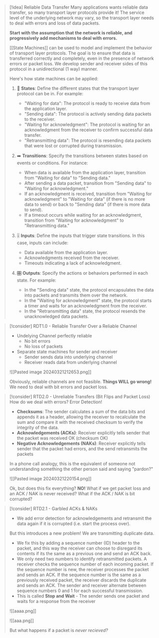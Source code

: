 
> [!idea] Reliable Data Transfer
> Many applications wants reliable data transfer, so many transport layer protocols provide it! The service level of the underlying network may vary, so the transport layer needs to deal with errors and loss of data packets.
> 
> **Start with the assumption that the network is reliable, and progressively add mechanisms to deal with errors.**
> 
> [[State Machines]] can be used to model and implement the behavior of transport layer protocols. The goal is to ensure that data is transferred correctly and completely, even in the presence of network errors or packet loss. We develop sender and receiver sides of this protocol in a unidirectional (1 way) manner.
>
> Here's how state machines can be applied:
>
> 1. 🔵 **States**: Define the different states that the transport layer protocol can be in. For example:
>    - "Waiting for data": The protocol is ready to receive data from the application layer.
>    - "Sending data": The protocol is actively sending data packets to the receiver.
>    - "Waiting for acknowledgment": The protocol is waiting for an acknowledgment from the receiver to confirm successful data transfer.
>    - "Retransmitting data": The protocol is resending data packets that were lost or corrupted during transmission.
>
> 2. ➡️ **Transitions**: Specify the transitions between states based on events or conditions. For instance:
>    - When data is available from the application layer, transition from "Waiting for data" to "Sending data."
>    - After sending a data packet, transition from "Sending data" to "Waiting for acknowledgment."
>    - If an acknowledgment is received, transition from "Waiting for acknowledgment" to "Waiting for data" (if there is no more data to send) or back to "Sending data" (if there is more data to send).
>    - If a timeout occurs while waiting for an acknowledgment, transition from "Waiting for acknowledgment" to "Retransmitting data."
>
> 3. 🎚️ **Inputs**: Define the inputs that trigger state transitions. In this case, inputs can include:
>    - Data available from the application layer.
>    - Acknowledgments received from the receiver.
>    - Timeouts indicating a lack of acknowledgment.
>
> 4. 🎛️ **Outputs**: Specify the actions or behaviors performed in each state. For example:
>    - In the "Sending data" state, the protocol encapsulates the data into packets and transmits them over the network.
>    - In the "Waiting for acknowledgment" state, the protocol starts a timer and waits for an acknowledgment from the receiver.
>    - In the "Retransmitting data" state, the protocol resends the unacknowledged data packets.


> [!consider] RDT1.0 - Reliable Transfer Over a Reliable Channel
> - Undelying Channel perfectly reliable
> 	- No bit errors
> 	- No loss of packets
> - Separate state machines for sender and receiver
> 	- Sender sends data into underlying channel
> 	- Receiver reads data from underlying channel
> 
> ![[Pasted image 20240321212653.png]]
> 
> Obviously, reliable channels are not feasible. **Things WILL go wrong!** We need to deal with bit errors and packet loss. 


> [!consider] RTD2.0 - Unreliable Transfers (Bit Flips and Packet Loss)
> How do we deal with errors? Error Detection!
> - **Checksums**: The sender calculates a sum of the data bits and appends it as a header, allowing the receiver to recalculate the sum and compare it with the received checksum to verify the integrity of the data.
> - **Acknowledgements (ACKs)**: Receiver explicitly tells sender that the packet was received OK (checksum OK)
> - **Negative Acknowledgements (NAKs)**: Receiver explicitly tells sender that the packet had errors, and the send retransmits the packets
> 
> In a phone call analogy, this is the equivalent of someone not understanding something the other person said and saying "pardon?"
> 
> ![[Pasted image 20240321220154.png]]
> 
> Ok, but does this fix everything? **NO!** What if we get packet loss and an ACK / NAK is never received? What if the ACK / NAK is bit corrupted?
 
> [!consider] RTD2.1 - Garbled ACKs & NAKs
> - We add error detection for acknowledgements and retransmit the data again if it is corrupted (i.e. start the process over). 
> 
> But this introduces a new problem! We are transmitting duplicate data.
> - We fix this by adding a sequence number (ID) header to the packet, and this way the receiver can choose to disregard its contents if its the same as a previous one and send an ACK back.
> - We only need two numbers to identify retransmitted packets. A receiver checks the sequence number of each incoming packet. If the sequence number is new, the receiver processes the packet and sends an ACK. If the sequence number is the same as a previously received packet, the receiver discards the duplicate and sends an ACK. The sender and receiver alternate between sequence numbers 0 and 1 for each successful transmission.
> - This is called **Stop and Wait** - The sender sends one packet and waits for a response from the receiver 
> 
> ![[aaaa.png]]
> 
> ![[aaa.png]]
> 
> But what happens if a packet is *never recieved?*









